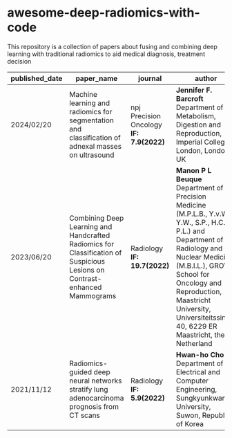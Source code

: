 # awesome-deep-radiomics-with-code
This repository is a collection of papers about fusing and combining deep learning with traditional radiomics to aid medical diagnosis, treatment decision

| published_date | paper_name | journal| author | paper | code |
| --- | --- | --- | --- | --- | --- |
| 2024/02/20 | Machine learning and radiomics for segmentation and classification of adnexal masses on ultrasound  | npj Precision Oncology **IF: 7.9(2022)** | **Jennifer F. Barcroft** <br>Department of Metabolism, Digestion and Reproduction, Imperial College London, London, UK | [Link](https://www.nature.com/articles/s41698-024-00527-8.pdf) | [Link](https://github.com/Cancer-Imaging-Group/adnexal-mass-classifier) |
| 2023/06/20 | Combining Deep Learning and Handcrafted Radiomics for Classification of Suspicious Lesions on Contrast-enhanced Mammograms  | Radiology **IF: 19.7(2022)** | **Manon P L Beuque** <br>Department of Precision Medicine (M.P.L.B., Y.v.W., Y.W., S.P., H.C.W., P.L.) and Department of Radiology and Nuclear Medicine (M.B.I.L.), GROW School for Oncology and Reproduction, Maastricht University, Universiteitssingel 40, 6229 ER Maastricht, the Netherland | [Link](https://pubs.rsna.org/doi/10.1148/radiol.221843?url_ver=Z39.88-2003&rfr_id=ori:rid:crossref.org&rfr_dat=cr_pub%20%200pubmed) | [Link](https://github.com/Hwan-ho/RGDL) |
| 2021/11/12 | Radiomics-guided deep neural networks stratify lung adenocarcinoma prognosis from CT scans  | Radiology **IF: 5.9(2022)** | **Hwan-ho Cho** <br>Department of Electrical and Computer Engineering, Sungkyunkwan University, Suwon, Republic of Korea | [Link](https://www.nature.com/articles/s42003-021-02814-7.pdf) | [Link](https://github.com/Hwan-ho/RGDL) |
